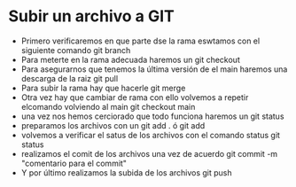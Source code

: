 # Subir un archivo a GIT
+ Primero verificaremos en que parte dse la rama eswtamos con el siguiente comando
git branch
+ Para meterte en la rama adecuada haremos un
git checkout <rama>
+ Para asegurarnos que tenemos la última versión de el main haremos una descarga de la raiz
git pull
+ Para subir la rama hay que hacerle
git merge
+ Otra vez hay que cambiar de rama con ello volvemos a repetir elcomando volviendo al main
git checkout main
+ una vez nos hemos cerciorado que todo funciona haremos un
git status
+ preparamos los archivos con un 
git add . ó git add <nombre de archivo>
+ volvemos a verificar el satus de los archivos con el comando status
git status
+ realizamos el comit de los archivos una vez de acuerdo
git commit -m "comentario para el commit"
+ Y por último realizamos la subida de los archivos
git push
